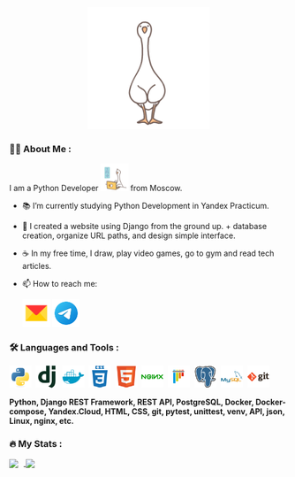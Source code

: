 <div id="header" align="center">
  <img src="./icons/funnygifsbox.com-3.gif" width="220"/> 
</div>

### :woman_technologist: About Me :
I am a Python Developer <img src="./icons/funnygifsbox.com-2.gif" width="50"> from Moscow.

- :books: I’m currently studying Python Development in Yandex Practicum.

- :dna: I created a website using Django from the ground up. + database creation, organize URL paths, and design simple interface.

- :coffee: In my free time, I draw, play video games, go to gym and read tech articles.

- :mailbox: How to reach me: 

    [<img src="./icons/Yandex_Mail_icon.svg.png" width="50" >](mailto:morgan.l.v@ya.ru)
    [<img src="./icons/telegram.svg" width="50">](https://t.me/linariunn)

### :hammer_and_wrench: Languages and Tools :

<div>
  <img src="https://github.com/devicons/devicon/blob/master/icons/python/python-original.svg" title="Python" alt="Python" width="40" height="40"/>&nbsp;
  <img src="https://github.com/devicons/devicon/blob/master/icons/django/django-plain.svg" title="Django" alt="Django" width="40" height="40"/>&nbsp;
  <img src="https://github.com/devicons/devicon/blob/master/icons/docker/docker-plain.svg" title="Docker" alt="Docker" width="40" height="40"/>&nbsp;
  <img src="https://github.com/devicons/devicon/blob/master/icons/css3/css3-plain-wordmark.svg" title="CSS3" alt="CSS" width="40" height="40"/>&nbsp;
  <img src="https://github.com/devicons/devicon/blob/master/icons/html5/html5-original.svg" title="HTML5" alt="HTML" width="40" height="40"/>&nbsp;
  <img src="https://github.com/devicons/devicon/blob/master/icons/nginx/nginx-original.svg" title="Nginx" alt="Nginx" width="40" height="40"/>&nbsp;
  <img src="https://github.com/devicons/devicon/blob/master/icons/pytest/pytest-original.svg" title="Pytest" alt="Pytest" width="40" height="40"/>&nbsp;
  <img src="https://github.com/devicons/devicon/blob/master/icons/postgresql/postgresql-original.svg" title="PostgreSQL"  alt="PostgreSQL" width="40" height="40"/>&nbsp;
  <img src="https://github.com/devicons/devicon/blob/master/icons/mysql/mysql-original-wordmark.svg" title="MySQL"  alt="MySQL" width="40" height="40"/>&nbsp;
  <img src="https://github.com/devicons/devicon/blob/master/icons/git/git-original-wordmark.svg" title="Git" **alt="Git" width="40" height="40"/>
</div>

**Python, Django REST Framework, REST API, PostgreSQL, Docker, Docker-compose, Yandex.Cloud, HTML, CSS, git, pytest, unittest, venv, API, json, Linux, nginx, etc.**


### :fire: My Stats :

<div>
<a href="https://github-readme-stats.vercel.app/api?username=linarium&hide=contribs&show_icons=true&theme=dark">
  <img  align="center" height="130" style="margin-right: 10px" src="https://github-readme-stats.vercel.app/api?username=linarium&hide=contribs&show_icons=true&theme=dark" />
</a>
<a href="https://github-readme-stats.vercel.app/api/top-langs/?username=linarium&layout=compact&theme=dark">
  <img align="center" height="130" src="https://github-readme-stats.vercel.app/api/top-langs/?username=linarium&layout=compact&theme=dark" />
</a>
</div>
